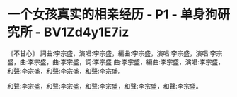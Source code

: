 # 一个女孩真实的相亲经历 - P1 - 单身狗研究所 - BV1Zd4y1E7iz

《不甘心》 詞曲:李宗盛，演唱:李宗盛，編曲:李宗盛，演唱:李宗盛，演唱:李宗盛，曲:李宗盛，曲:李宗盛，詞:李宗盛 曲:李宗盛，編曲:李宗盛，演唱:李宗盛，和聲:李宗盛，和聲:李宗盛，和聲:李宗盛。

和聲:李宗盛，和聲:李宗盛，和聲:李宗盛，和聲:李宗盛，和聲:李宗盛。